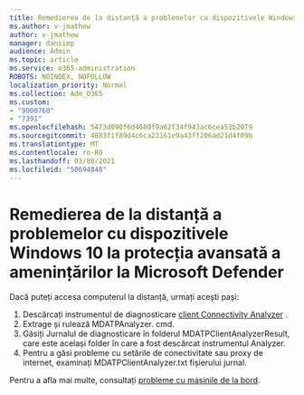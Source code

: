 ```yaml
---
title: Remedierea de la distanță a problemelor cu dispozitivele Windows 10 la protecția avansată a amenințărilor la Microsoft Defender
ms.author: v-jmathew
author: v-jmathew
manager: dansimp
audience: Admin
ms.topic: article
ms.service: o365-administration
ROBOTS: NOINDEX, NOFOLLOW
localization_priority: Normal
ms.collection: Adm_O365
ms.custom:
- "9000760"
- "7391"
ms.openlocfilehash: 5473d090f6d4680f9a62f34f943ac6cea53b2079
ms.sourcegitcommit: 4883f1f89d4c6ca23161e9a43ff206ad21d4f09b
ms.translationtype: MT
ms.contentlocale: ro-RO
ms.lasthandoff: 03/08/2021
ms.locfileid: "50694848"
---
```

# <a name="remotely-fix-problems-with-onboarding-windows-10-devices-to-microsoft-defender-advanced-threat-protection"></a>Remedierea de la distanță a problemelor cu dispozitivele Windows 10 la protecția avansată a amenințărilor la Microsoft Defender

Dacă puteți accesa computerul la distanță, urmați acești pași:

1. Descărcați instrumentul de diagnosticare [client Connectivity Analyzer](https://go.microsoft.com/fwlink/?linkid=2143466) .
2. Extrage și rulează MDATPAnalyzer. cmd.
3. Găsiți Jurnalul de diagnosticare în folderul MDATPClientAnalyzerResult, care este același folder în care a fost descărcat instrumentul Analyzer.
4. Pentru a găsi probleme cu setările de conectivitate sau proxy de internet, examinați MDATPClientAnalyzer.txt fișierului jurnal.

Pentru a afla mai multe, consultați [probleme cu mașinile de la bord](https://go.microsoft.com/fwlink/?linkid=2143634).
